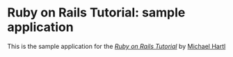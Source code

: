 # Ruby on Rails Tutorial: sample application

This is the sample application for the [*Ruby on Rails Tutorial*](http://railstutorial.org/) by [Michael Hartl](http://kylekelly.com/)
